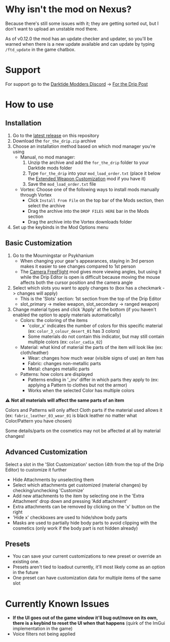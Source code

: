 # Why isn't the mod on Nexus?
Because there's still some issues with it; they are getting sorted out, but I don't want to upload an unstable mod there.

As of v0.12.0 the mod has an update checker and updater, so you'll be warned when there is a new update available and can update by typing `/ftd_update` in the game chatbox.


# Support
For support go to the [Darktide Modders Discord](https://discord.gg/rKYWtaDx4D) -> [For the Drip Post](https://discord.com/channels/1048312349867646996/1048318548180738118/1163114688540848169)



# How to use

## Installation
1. Go to the [latest release](https://github.com/Adspartan/For_the_Drip/releases/latest) on this repository
2. Download the `for_the_drip.zip` archive
3. Choose an installation method based on which mod manager you're using
    - Manual, no mod manager:
         1. Unzip the archive and add the `for_the_drip` folder to your Darktide mods folder
         2. Type `for_the_drip` into your `mod_load_order.txt` (place it below the [Extended Weapon Customization](https://www.nexusmods.com/warhammer40kdarktide/mods/277/) mod if you have it)
         3. Save the `mod_load_order.txt` file
    - Vortex: Choose one of the following ways to install mods manually through Vortex
        - Click `Install From File` on the top bar of the Mods section, then select the archive
        - Drag the archive into the `DROP FILES HERE` bar in the Mods section
        - Drag the archive into the Vortex downloads folder
4. Set up the keybinds in the Mod Options menu
## Basic Customization
1. Go to the Mourningstar or Psykhanium
    - When changing your gear's appearances, staying in 3rd person makes it easier to see changes compared to 1st person
    - The [Camera FreeFlight](https://www.nexusmods.com/warhammer40kdarktide/mods/32) mod gives more viewing angles, but using it while the Drip Editor is open is difficult because moving the mouse affects both the cursor position and the camera angle
2. Select which slots you want to apply changes to (box has a checkmark -> changes will apply)
    - This is the 'Slots' section: 1st section from the top of the Drip Editor
    - slot_primary -> melee weapon, slot_secondary -> ranged weapon)
3. Change material types and click 'Apply' at the bottom (if you haven't enabled the option to apply materials automatically)
      - Colors: the coloring of the items 
        - 'color_x' indicates the number of colors for this specific material (ex: `color_3_colour_desert_01` has 3 colors)
        - Some materials do not contain this indicator, but may still contain multiple colors (ex: `color_cadia_02`)
      - Material: what kind of material the parts of the item will look like (ex: cloth/leather)
        - Wear: changes how much wear (visible signs of use) an item has
        - Fabric: changes non-metallic parts
        - Metal: changes metallic parts
      - Patterns: how colors are displayed
        - Patterns ending in '_inv' differ in which parts they apply to (ex: applying a Pattern to clothes but not the armor)
        - Works when the selected Color has multiple colors
 
:warning: **Not all materials will affect the same parts of an item**

Colors and Patterns will only affect Cloth parts if the material used allows it (ex: `fabric_leather_03_wear_01` is black leather no matter what Color/Pattern you have chosen)

Some details/parts on the cosmetics may not be affected at all by material changes!
  

## Advanced Customization

Select a slot in the 'Slot Customization' section (4th from the top of the Drip Editor) to customize it further
- Hide Attachments by unselecting them
- Select which attachments get customized (material changes) by checking/unchecking 'Customize'
- Add new attachments to the item by selecting one in the 'Extra Attachment' drop down and pressing 'Add attachment'
- Extra attachments can be removed by clicking on the 'x' button on the right
- 'Hide x' checkboxes are used to hide/show body parts
- Masks are used to partially hide body parts to avoid clipping with the cosmetics (only work if the body part is not hidden already)


## Presets
- You can save your current customizations to new preset or override an existing one.
- Presets aren't tied to loadout currently, it'll most likely come as an option in the future
- One preset can have customization data for multiple items of the same slot



# Currently Known Issues
- **If the UI goes out of the game window it'll bug out/move on its own, there is a keybind to reset the UI when that happens** (quirk of the ImGui implementation in the game)
- Voice filters not being applied
  
